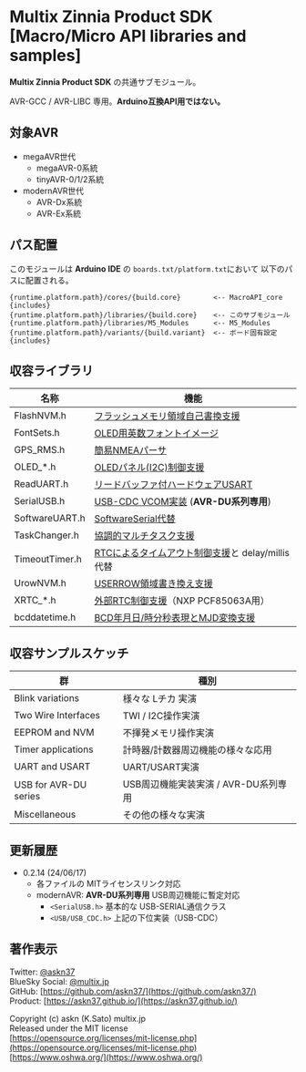 # Multix Zinnia Product SDK [Macro/Micro API libraries and samples]

__Multix Zinnia Product SDK__
の共通サブモジュール。

AVR-GCC / AVR-LIBC 専用。__Arduino互換API用ではない。__

## 対象AVR

- megaAVR世代
  - megaAVR-0系統
  - tinyAVR-0/1/2系統
- modernAVR世代
  - AVR-Dx系統
  - AVR-Ex系統

## パス配置

このモジュールは __Arduino IDE__ の
`boards.txt/platform.txt`において
以下のパスに配置される。

```plain
{runtime.platform.path}/cores/{build.core}        <-- MacroAPI_core {includes}
{runtime.platform.path}/libraries/{build.core}    <-- このサブモジュール
{runtime.platform.path}/libraries/M5_Modules      <-- M5_Modules
{runtime.platform.path}/variants/{build.variant}  <-- ボード固有設定 {includes}
```

## 収容ライブラリ

|名称|機能|
|-|-|
|FlashNVM.h|[フラッシュメモリ領域自己書換支援](https://github.com/askn37/askn37.github.io/wiki/FlashNVM)
|FontSets.h|[OLED用英数フォントイメージ](https://github.com/askn37/askn37.github.io/wiki/FontSets)
|GPS_RMS.h|[簡易NMEAパーサ](https://github.com/askn37/askn37.github.io/wiki/GPS_RMC)
|OLED_*.h|[OLEDパネル(I2C)制御支援](https://github.com/askn37/askn37.github.io/wiki/OLED_SSD1306)
|ReadUART.h|[リードバッファ付ハードウェアUSART](https://github.com/askn37/askn37.github.io/wiki/ReadUART)
|SerialUSB.h|[USB-CDC VCOM実装](https://github.com/askn37/askn37.github.io/wiki/SerialUSB) (__AVR-DU系列専用__)
|SoftwareUART.h|[SoftwareSerial代替](https://github.com/askn37/askn37.github.io/wiki/SoftwareUART)
|TaskChanger.h|[協調的マルチタスク支援](https://github.com/askn37/askn37.github.io/wiki/TaskChanger)
|TimeoutTimer.h|[RTCによるタイムアウト制御支援](https://github.com/askn37/askn37.github.io/wiki/TimeoutTimer)と delay/millis代替
|UrowNVM.h|[USERROW領域書き換え支援](https://github.com/askn37/askn37.github.io/wiki/UrowNVM)
|XRTC_*.h|[外部RTC制御支援](https://github.com/askn37/askn37.github.io/wiki/XRTC_PCF85063A)（NXP PCF85063A用）
|bcddatetime.h|[BCD年月日/時分秒表現とMJD変換支援](https://github.com/askn37/askn37.github.io/wiki/bcddatetime)

## 収容サンプルスケッチ

|群|種別|
|-|-|
|Blink variations|様々な Lチカ 実演
|Two Wire Interfaces|TWI / I2C操作実演
|EEPROM and NVM|不揮発メモリ操作実演
|Timer applications|計時器/計数器周辺機能の様々な応用
|UART and USART|UART/USART実演
|USB for AVR-DU series|USB周辺機能実装実演 / AVR-DU系列専用
|Miscellaneous|その他の様々な実演

## 更新履歴

- 0.2.14 (24/06/17)
  - 各ファイルの MITライセンスリンク対応
  - modernAVR: __AVR-DU系列専用__ USB周辺機能に暫定対応
    - `<SerialUSB.h>` 基本的な USB-SERIAL通信クラス
    - `<USB/USB_CDC.h>` 上記の下位実装（USB-CDC）

## 著作表示

Twitter: [@askn37](https://twitter.com/askn37) \
BlueSky Social: [@multix.jp](https://bsky.app/profile/multix.jp) \
GitHub: [https://github.com/askn37/](https://github.com/askn37/) \
Product: [https://askn37.github.io/](https://askn37.github.io/)

Copyright (c) askn (K.Sato) multix.jp \
Released under the MIT license \
[https://opensource.org/licenses/mit-license.php](https://opensource.org/licenses/mit-license.php) \
[https://www.oshwa.org/](https://www.oshwa.org/)
